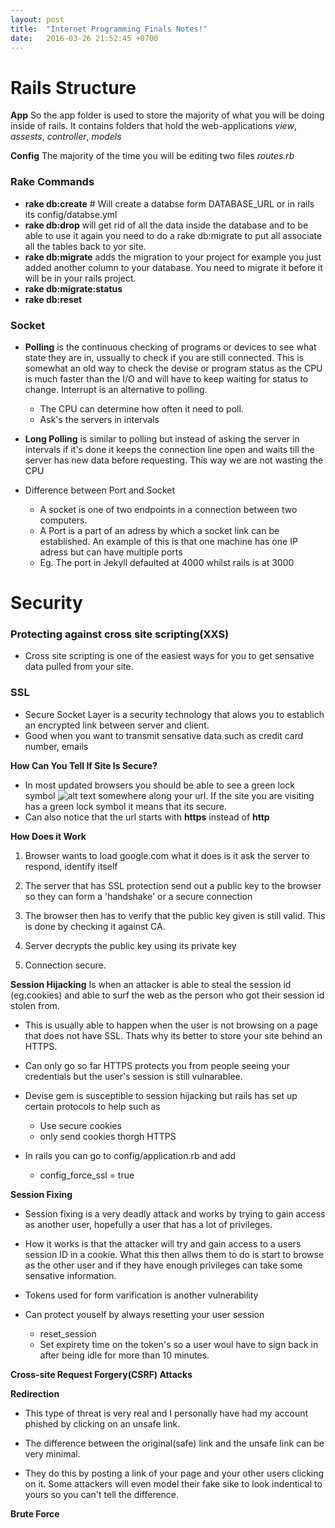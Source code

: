 ```yaml
---
layout: post
title:  "Internet Programming Finals Notes!"
date:   2016-03-26 21:52:45 +0700
---
```


# Rails Structure

**App** So the app folder is used to store the majority of what you will be doing inside of rails. It contains folders that hold the web-applications *view*, *assests*, *controller*, *models*


**Config** The majority of the time you will be editing two files *routes.rb*


### Rake Commands

* **rake db:create** # Will create a databse form DATABASE_URL or in rails its config/databse.yml
* **rake db:drop** will get rid of all the data inside the database and to be able to use it again you need to do a rake db:migrate to put all associate all the tables back to yor site.  
* **rake db:migrate** adds the migration to your project for example you just added another column to your database. You need to migrate it before it will be in your rails project.   
* **rake db:migrate:status**
* **rake db:reset**


### Socket

* **Polling** is the continuous checking of programs or devices to see what state they are in, ussually to check if you are still connected. This is somewhat an old way to check the devise or program status as the CPU is much faster than the I/O and will have to keep waiting for status to change. Interrupt is an alternative to polling. 
	* The CPU can determine how often it need to poll.
	* Ask's the servers in intervals	  
* **Long Polling** is similar to polling but instead of asking the server in intervals if it's done it keeps the connection line open and waits till the server has new data before requesting. This way we are not wasting the CPU

* Difference between Port and Socket
	* A socket is one of two endpoints in a connection between two computers. 
	* A Port is a part of an adress by which a socket link can be established. An example of this is that one machine has one IP adress but can have multiple ports
	* Eg. The port in Jekyll defaulted at 4000 whilst rails is at 3000



# Security 

### Protecting against cross site scripting(XXS)

* Cross site scripting is one of the easiest ways for you to get sensative data pulled from your site. 


### SSL 
* Secure Socket Layer is a security technology that alows you to establich an encrypted link between server and client. 
* Good when you want to transmit sensative data such as credit card number, emails

**How Can You Tell If Site Is Secure?**

* In most updated browsers you should be able to see a green lock symbol 
![alt text](http://i.stack.imgur.com/Vr8IB.png "SSL Verification lock icon") somewhere along your url. If the site you are visiting has a green lock symbol it means that its secure.
* Can also notice that the url starts with **https** instead of **http** 


**How Does it Work**

1. Browser wants to load google.com what it does is it ask the server to respond, identify itself

2. The server that has SSL protection send out a public key to the browser so they can form a 'handshake' or a secure connection 

3. The browser then has to verify that the public key given is still valid. This is done by checking it against CA. 

4. Server decrypts the public key using its private key 

5. Connection secure. 


**Session Hijacking**
Is when an attacker is able to steal the session id (eg.cookies) and able to surf the web as the person who got their session id stolen from. 

* This is usually able to happen when the user is not browsing on a page that does not have SSL. Thats why its better to store your site behind an HTTPS.

* Can only go so far HTTPS protects you from people seeing your credentials but the user's session is still vulnarablee.

* Devise gem is susceptible to session hijacking but rails has set up certain protocols to help such as 
	* Use secure cookies 
	* only send cookies thorgh HTTPS

* In rails you can go to config/application.rb and add 
	* config_force_ssl = true


**Session Fixing**

* Session fixing is a very deadly attack and works by trying to gain access as another user, hopefully a user that has a lot of privileges. 

* How it works is that the attacker will try and gain access to a users session ID in a cookie. What this then allws them to do is start to browse as the other user and if they have enough privileges can take some sensative information. 

* Tokens used for form varification is another vulnerability

* Can protect youself by always resetting your user session 
	* reset_session
	* Set expirety time on the token's so a user woul have to sign back in after being idle for more than 10 minutes.


**Cross-site Request Forgery(CSRF) Attacks**

**Redirection**

* This type of threat is very real and I personally have had my account phished by clicking on an unsafe link.

* The difference between the original(safe) link and the unsafe link can be very minimal. 

* They do this by posting a link of your page and your other users clicking on it. Some attackers will even model their fake sike to look indentical to yours so you can't tell the difference. 


**Brute Force**


